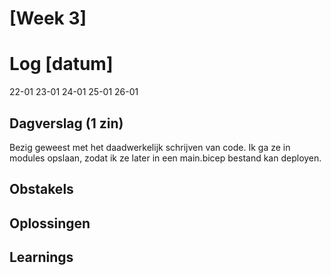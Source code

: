 # [Week 3]

# Log [datum]

22-01
23-01
24-01
25-01
26-01

## Dagverslag (1 zin)

Bezig geweest met het daadwerkelijk schrijven van code. Ik ga ze in modules opslaan, zodat ik ze later in een main.bicep bestand kan deployen.

## Obstakels


## Oplossingen


## Learnings 